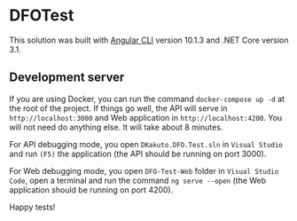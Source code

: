 # DFOTest

This solution was built with [Angular CLI](https://github.com/angular/angular-cli) version 10.1.3 and .NET Core version 3.1.

## Development server

If you are using Docker, you can run the command `docker-compose up -d` at the root of the project. If things go well, the API will serve in `http://localhost:3000` and Web application in `http://localhost:4200`. You will not need do anything else. It will take about 8 minutes.

For API debugging mode, you open `DKakuto.DFO.Test.sln` in `Visual Studio` and run `(F5)` the application (the API should be running on port 3000).

For Web debugging mode, you open `DFO-Test-Web` folder in `Visual Studio Code`, open a terminal and run the command `ng serve --open` (the Web application should be running on port 4200).

Happy tests!
